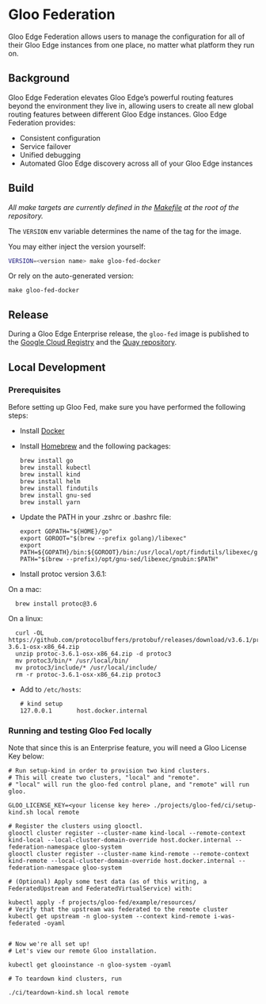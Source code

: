# Gloo Federation

Gloo Edge Federation allows users to manage the configuration for all of their Gloo Edge instances from one place, no matter what platform they run on.

## Background
Gloo Edge Federation elevates Gloo Edge’s powerful routing features beyond the environment they live in, allowing users to create all new global routing features between different Gloo Edge instances. Gloo Edge Federation provides:
- Consistent configuration 
- Service failover 
- Unified debugging
- Automated Gloo Edge discovery across all of your Gloo Edge instances

## Build
*All make targets are currently defined in the [Makefile](./../../Makefile) at the root of the repository.*

The `VERSION` env variable determines the name of the tag for the image.

You may either inject the version yourself:
```bash
VERSION=<version name> make gloo-fed-docker
```

Or rely on the auto-generated version:
```shell
make gloo-fed-docker
```

## Release
During a Gloo Edge Enterprise release, the `gloo-fed` image is published to the [Google Cloud Registry](https://console.cloud.google.com/gcr/images/gloo-edge/GLOBAL) and the [Quay repository](https://quay.io/repository/solo-io/gloo-fed).


## Local Development
### Prerequisites
Before setting up Gloo Fed, make sure you have performed the following steps:

* Install [Docker](https://docs.docker.com/docker-for-mac/install/)
* Install [Homebrew](https://brew.sh/) and the following packages:

      brew install go
      brew install kubectl
      brew install kind
      brew install helm
      brew install findutils
      brew install gnu-sed
      brew install yarn

* Update the PATH in your .zshrc or .bashrc file:

      export GOPATH="${HOME}/go"
      export GOROOT="$(brew --prefix golang)/libexec"
      export PATH=${GOPATH}/bin:${GOROOT}/bin:/usr/local/opt/findutils/libexec/gnubin:/usr/local/bin:$PATH
      PATH="$(brew --prefix)/opt/gnu-sed/libexec/gnubin:$PATH"

* Install protoc version 3.6.1:

On a mac:

      brew install protoc@3.6

On a linux:

      curl -OL https://github.com/protocolbuffers/protobuf/releases/download/v3.6.1/protoc-3.6.1-osx-x86_64.zip
      unzip protoc-3.6.1-osx-x86_64.zip -d protoc3
      mv protoc3/bin/* /usr/local/bin/
      mv protoc3/include/* /usr/local/include/
      rm -r protoc-3.6.1-osx-x86_64.zip protoc3

* Add to `/etc/hosts`:

      # kind setup
      127.0.0.1       host.docker.internal

### Running and testing Gloo Fed locally
Note that since this is an Enterprise feature, you will need a Gloo License Key below:

```shell script
# Run setup-kind in order to provision two kind clusters.
# This will create two clusters, "local" and "remote".
# "local" will run the gloo-fed control plane, and "remote" will run gloo.

GLOO_LICENSE_KEY=<your license key here> ./projects/gloo-fed/ci/setup-kind.sh local remote

# Register the clusters using glooctl.
glooctl cluster register --cluster-name kind-local --remote-context kind-local --local-cluster-domain-override host.docker.internal --federation-namespace gloo-system
glooctl cluster register --cluster-name kind-remote --remote-context kind-remote --local-cluster-domain-override host.docker.internal --federation-namespace gloo-system

# (Optional) Apply some test data (as of this writing, a FederatedUpstream and FederatedVirtualService) with:

kubectl apply -f projects/gloo-fed/example/resources/
# Verify that the upstream was federated to the remote cluster
kubectl get upstream -n gloo-system --context kind-remote i-was-federated -oyaml


# Now we're all set up!
# Let's view our remote Gloo installation.

kubectl get glooinstance -n gloo-system -oyaml

# To teardown kind clusters, run

./ci/teardown-kind.sh local remote
```
